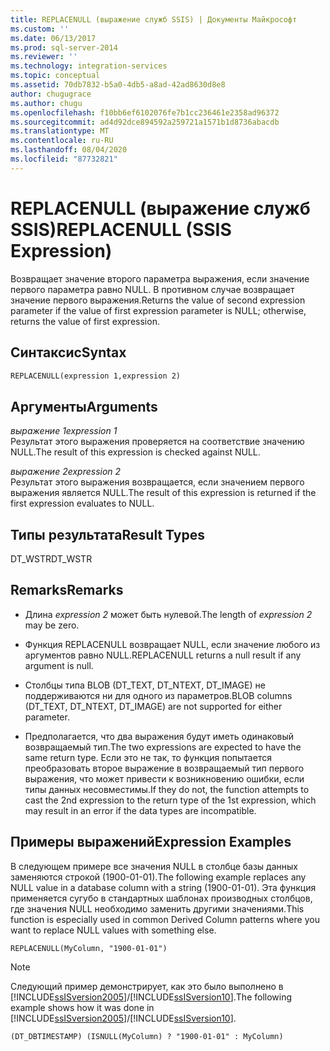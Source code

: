 ```yaml
---
title: REPLACENULL (выражение служб SSIS) | Документы Майкрософт
ms.custom: ''
ms.date: 06/13/2017
ms.prod: sql-server-2014
ms.reviewer: ''
ms.technology: integration-services
ms.topic: conceptual
ms.assetid: 70db7832-b5a0-4db5-a8ad-42ad8630d8e8
author: chugugrace
ms.author: chugu
ms.openlocfilehash: f10bb6ef6102076fe7b1cc236461e2358ad96372
ms.sourcegitcommit: ad4d92dce894592a259721a1571b1d8736abacdb
ms.translationtype: MT
ms.contentlocale: ru-RU
ms.lasthandoff: 08/04/2020
ms.locfileid: "87732821"
---
```

# <a name="replacenull-ssis-expression"></a><span data-ttu-id="f711e-102">REPLACENULL (выражение служб SSIS)</span><span class="sxs-lookup"><span data-stu-id="f711e-102">REPLACENULL (SSIS Expression)</span></span>
  <span data-ttu-id="f711e-103">Возвращает значение второго параметра выражения, если значение первого параметра равно NULL. В противном случае возвращает значение первого выражения.</span><span class="sxs-lookup"><span data-stu-id="f711e-103">Returns the value of second expression parameter if the value of first expression parameter is NULL; otherwise, returns the value of first expression.</span></span>  
  
## <a name="syntax"></a><span data-ttu-id="f711e-104">Синтаксис</span><span class="sxs-lookup"><span data-stu-id="f711e-104">Syntax</span></span>  
  
```vb  
REPLACENULL(expression 1,expression 2)  
```  
  
## <a name="arguments"></a><span data-ttu-id="f711e-105">Аргументы</span><span class="sxs-lookup"><span data-stu-id="f711e-105">Arguments</span></span>  
 <span data-ttu-id="f711e-106">*выражение 1*</span><span class="sxs-lookup"><span data-stu-id="f711e-106">*expression 1*</span></span>  
 <span data-ttu-id="f711e-107">Результат этого выражения проверяется на соответствие значению NULL.</span><span class="sxs-lookup"><span data-stu-id="f711e-107">The result of this expression is checked against NULL.</span></span>  
  
 <span data-ttu-id="f711e-108">*выражение 2*</span><span class="sxs-lookup"><span data-stu-id="f711e-108">*expression 2*</span></span>  
 <span data-ttu-id="f711e-109">Результат этого выражения возвращается, если значением первого выражения является NULL.</span><span class="sxs-lookup"><span data-stu-id="f711e-109">The result of this expression is returned if the first expression evaluates to NULL.</span></span>  
  
## <a name="result-types"></a><span data-ttu-id="f711e-110">Типы результата</span><span class="sxs-lookup"><span data-stu-id="f711e-110">Result Types</span></span>  
 <span data-ttu-id="f711e-111">DT_WSTR</span><span class="sxs-lookup"><span data-stu-id="f711e-111">DT_WSTR</span></span>  
  
## <a name="remarks"></a><span data-ttu-id="f711e-112">Remarks</span><span class="sxs-lookup"><span data-stu-id="f711e-112">Remarks</span></span>  
  
-   <span data-ttu-id="f711e-113">Длина *expression 2* может быть нулевой.</span><span class="sxs-lookup"><span data-stu-id="f711e-113">The length of *expression 2* may be zero.</span></span>  
  
-   <span data-ttu-id="f711e-114">Функция REPLACENULL возвращает NULL, если значение любого из аргументов равно NULL.</span><span class="sxs-lookup"><span data-stu-id="f711e-114">REPLACENULL returns a null result if any argument is null.</span></span>  
  
-   <span data-ttu-id="f711e-115">Столбцы типа BLOB (DT_TEXT, DT_NTEXT, DT_IMAGE) не поддерживаются ни для одного из параметров.</span><span class="sxs-lookup"><span data-stu-id="f711e-115">BLOB columns (DT_TEXT, DT_NTEXT, DT_IMAGE) are not supported for either parameter.</span></span>  
  
-   <span data-ttu-id="f711e-116">Предполагается, что два выражения будут иметь одинаковый возвращаемый тип.</span><span class="sxs-lookup"><span data-stu-id="f711e-116">The two expressions are expected to have the same return type.</span></span> <span data-ttu-id="f711e-117">Если это не так, то функция попытается преобразовать второе выражение в возвращаемый тип первого выражения, что может привести к возникновению ошибки, если типы данных несовместимы.</span><span class="sxs-lookup"><span data-stu-id="f711e-117">If they do not, the function attempts to cast the 2nd expression to the return type of the 1st expression, which may result in an error if the data types are incompatible.</span></span>  
  
## <a name="expression-examples"></a><span data-ttu-id="f711e-118">Примеры выражений</span><span class="sxs-lookup"><span data-stu-id="f711e-118">Expression Examples</span></span>  
 <span data-ttu-id="f711e-119">В следующем примере все значения NULL в столбце базы данных заменяются строкой (1900-01-01).</span><span class="sxs-lookup"><span data-stu-id="f711e-119">The following example replaces any NULL value in a database column with a string (1900-01-01).</span></span> <span data-ttu-id="f711e-120">Эта функция применяется сугубо в стандартных шаблонах производных столбцов, где значения NULL необходимо заменить другими значениями.</span><span class="sxs-lookup"><span data-stu-id="f711e-120">This function is especially used in common Derived Column patterns where you want to replace NULL values with something else.</span></span>  
  
```  
REPLACENULL(MyColumn, "1900-01-01")  
```  
  
> [!NOTE]  
>  <span data-ttu-id="f711e-121">Следующий пример демонстрирует, как это было выполнено в [!INCLUDE[ssISversion2005](../../includes/ssisversion2005-md.md)]/[!INCLUDE[ssISversion10](../../includes/ssisversion10-md.md)].</span><span class="sxs-lookup"><span data-stu-id="f711e-121">The following example shows how it was done in [!INCLUDE[ssISversion2005](../../includes/ssisversion2005-md.md)]/[!INCLUDE[ssISversion10](../../includes/ssisversion10-md.md)].</span></span>  
  
```  
(DT_DBTIMESTAMP) (ISNULL(MyColumn) ? "1900-01-01" : MyColumn)   
```  
  
  
